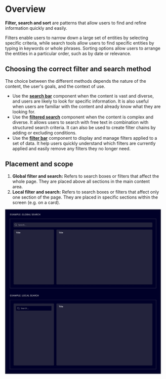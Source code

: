 # Overview

**Filter, search and sort** are patterns that allow users to find and refine
information quickly and easily.

Filters enable users to narrow down a large set of entities by selecting
specific criteria, while search tools allow users to find specific entities by
typing in keywords or whole phrases. Sorting options allow users to arrange the
entities in a particular order, such as by date or relevance.

## Choosing the correct filter and search method

The choice between the different methods depends the nature of the content, the
user's goals, and the context of use.

- Use the [**search bar**](search-bar.md) component when the content is vast and
  diverse, and users are likely to look for specific information. It is also
  useful when users are familiar with the content and already know what they are
  looking for.
- Use the [**filtered search**](filtered-search.md) component when the content
  is complex and diverse. It allows users to search with free text in
  combination with structured search criteria. It can also be used to create
  filter chains by adding or excluding conditions.
- Use the [**filter bar**](filter-bar.md) component to display and manage
  filters applied to a set of data. It help users quickly understand which
  filters are currently applied and easily remove any filters they no longer
  need.

## Placement and scope

1. **Global filter and search:** Refers to search boxes or filters that affect
   the whole page. They are placed above all sections in the main content area.
2. **Local filter and search:** Refers to search boxes or filters that affect
   only one section of the page. They are placed in specific sections within the
   screen (e.g. on a card).

![Filter bar](images/filter-search-local.png)
